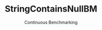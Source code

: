 ---
layout: default
title: StringContainsNullBM
subtitle: Continuous Benchmarking
selected: String
expanded: Benchmarking
benchmark: /individual_results/StringContainsNullBM.html
---